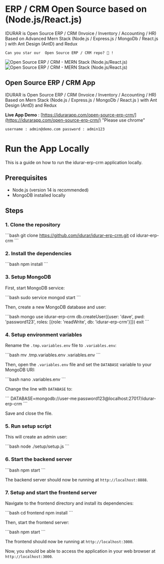 # ERP / CRM Open Source based on (Node.js/React.js)

IDURAR is Open Source ERP / CRM (Invoice / Inventory / Accounting / HR) Based on Advanced Mern Stack (Node.js / Express.js / MongoDb / React.js ) with Ant Design (AntD) and Redux

```
Can you star our  Open Source ERP / CRM repo? 🤩 !
```

![Open Source ERP / CRM - MERN Stack (Node.js/React.js)](https://user-images.githubusercontent.com/50052356/141647096-dcb66696-6103-4850-ae21-9fc97a412252.png)
![Open Source ERP / CRM - MERN Stack (Node.js/React.js)](https://user-images.githubusercontent.com/50052356/141647100-9dfd6ee5-f873-42a8-8923-88bd0cf53606.png)

## Open Source ERP / CRM App

IDURAR is Open Source ERP / CRM (Invoice / Inventory / Accounting / HR) Based on Mern Stack (Node.js / Express.js / MongoDb / React.js ) with Ant Design (AntD) and Redux

**Live App Demo** : [https://idurarapp.com/open-source-erp-crm/](https://idurarapp.com/open-source-erp-crm/) "Please use chrome"

`username : admin@demo.com password : admin123`


# Run the App Locally
This is a guide on how to run the idurar-erp-crm application locally.

## Prerequisites

- Node.js (version 14 is recommended)
- MongoDB installed locally

## Steps

### 1. Clone the repository

\`\`\`bash
git clone https://github.com/idurar/idurar-erp-crm.git
cd idurar-erp-crm
\`\`\`

### 2. Install the dependencies

\`\`\`bash
npm install
\`\`\`

### 3. Setup MongoDB

First, start MongoDB service:

\`\`\`bash
sudo service mongod start
\`\`\`

Then, create a new MongoDB database and user:

\`\`\`bash
mongo
use idurar-erp-crm
db.createUser({user: 'dave', pwd: 'password123', roles: [{role: 'readWrite', db: 'idurar-erp-crm'}]})
exit
\`\`\`

### 4. Setup environment variables

Rename the `.tmp.variables.env` file to `.variables.env`:

\`\`\`bash
mv .tmp.variables.env .variables.env
\`\`\`

Then, open the `.variables.env` file and set the `DATABASE` variable to your MongoDB URI:

\`\`\`bash
nano .variables.env
\`\`\`

Change the line with `DATABASE` to:

\`\`\`
DATABASE=mongodb://user-me:password123@localhost:27017/idurar-erp-crm
\`\`\`

Save and close the file.

### 5. Run setup script

This will create an admin user:

\`\`\`bash
node ./setup/setup.js
\`\`\`

### 6. Start the backend server

\`\`\`bash
npm start
\`\`\`

The backend server should now be running at `http://localhost:8888`.

### 7. Setup and start the frontend server

Navigate to the frontend directory and install its dependencies:

\`\`\`bash
cd frontend
npm install
\`\`\`

Then, start the frontend server:

\`\`\`bash
npm start
\`\`\`

The frontend should now be running at `http://localhost:3000`.

Now, you should be able to access the application in your web browser at `http://localhost:3000`.
